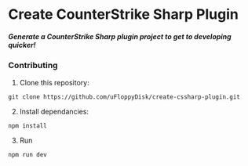 # Create CounterStrike Sharp Plugin
##### Generate a CounterStrike Sharp plugin project to get to developing quicker!


### Contributing

1. Clone this repository:
```shell
git clone https://github.com/uFloppyDisk/create-cssharp-plugin.git
```
2. Install dependancies:
```shell
npm install
```

3. Run
```shell
npm run dev
```
